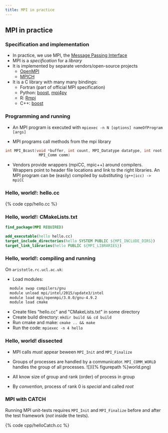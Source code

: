 ```yaml
---
title: MPI in practice
---
```


## MPI in practice




### Specification and implementation

* In practice, we use MPI, the [Message Passing Interface](http://en.wikipedia.org/wiki/Message_Passing_Interface)
* MPI is a *specification* for a *library*
* It is implemented by separate vendors/open-source projects
     - [OpenMPI](http://www.open-mpi.org/)
     - [MPICH](http://www.mpich.org/)
* It is a C library with many many bindings:
     - Fortran (part of official MPI specification)
     - Python: [boost](http://www.boost.org/doc/libs/1_55_0/doc/html/mpi/python.html), [mpi4py](http://mpi4py.scipy.org/)
     - R: [Rmpi](http://cran.r-project.org/web/packages/Rmpi/index.html)
     - C++: [boost](http://www.boost.org/doc/libs/1_57_0/doc/html/mpi.html)

### Programming and running

* An MPI program is executed with ``mpiexec -n N [options] nameOfProgram [args]``

* MPI programs call methods from the mpi library

``` cpp
int MPI_Bcast(void *buffer, int count, MPI_Datatype datatype, int root,
               MPI_Comm comm)
```

* Vendors provide wrappers (mpiCC, mpic++) around compilers.
  Wrappers point to header file locations and link to the right libraries.
  An MPI program can be (easily) compiled by substituting ``(g++|icc) -> mpiCC``

### Hello, world!: hello.cc

{% code cpp/hello.cc %}

### Hello, world!: CMakeLists.txt

``` CMake
find_package(MPI REQUIRED)

add_executable(hello hello.cc)
target_include_directories(hello SYSTEM PUBLIC ${MPI_INCLUDE_DIRS})
target_link_libraries(hello PUBLIC ${MPI_LIBRARIES})
```

### Hello, world!: compiling and running

On `aristotle.rc.ucl.ac.uk`:

- Load modules:

``` bash
  module swap compilers/gnu
  module unload mpi/intel/2015/update3/intel
  module load mpi/openmpi/3.0.0/gnu-4.9.2
  module load cmake
```

- Create files "hello.cc" and "CMakeLists.txt" in some directory
- Create build directory: ``mkdir build && cd build``
- Run cmake and make: ``cmake .. && make``
- Run the code: ``mpiexec -n 4 hello``

### Hello, world! dissected

- MPI calls *must* appear beween ``MPI_Init`` and ``MPI_Finalize``
- Groups of processes are handled by a communicator. `MPI_COMM_WORLD` handles
    the group of all processes.
    ![]({% figurepath %}world.png)

- All know size of group and rank (order) of process in group
- By *convention*, process of rank 0 is *special* and called *root*

### MPI with CATCH

Running MPI unit-tests requires ``MPI_Init`` and ``MPI_Finalize`` before and after the
test framework (*not* inside the tests).

{% code cpp/helloCatch.cc %}
